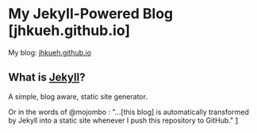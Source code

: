My Jekyll-Powered Blog [jhkueh.github.io]
==========================================

My blog: [jhkueh.github.io](http://jhkueh.github.io)

What is [Jekyll](http://github.com/mojombo/jekyll)?
---------------------------------------------------
A simple, blog aware, static site generator. 

Or in the words of @mojombo :
"...[this blog] is automatically transformed by Jekyll into a static site whenever I push this repository to GitHub." [1]

  [1]: https://github.com/mojombo/mojombo.github.com